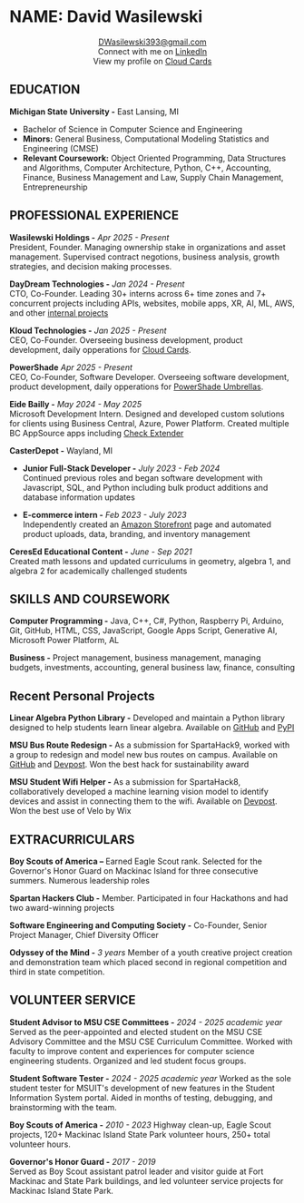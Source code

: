 # NAME: David Wasilewski

<p align="center">
<a href="mailto:dwasilewski393@gmail.com">DWasilewski393@gmail.com</a>
<br>Connect with me on <a href="https://www.linkedin.com/in/david-wasilewski/">LinkedIn</a>
<br>View my profile on <a href="https://www.cloud-cards.link/DWAS">Cloud Cards</a>
</p>

## EDUCATION

**Michigan State University -** East Lansing, MI 
- Bachelor of Science in Computer Science and Engineering
- **Minors:** General Business, Computational Modeling Statistics and Engineering (CMSE)
- **Relevant Coursework:** Object Oriented Programming, Data Structures and Algorithms, Computer Architecture, Python, C++, Accounting, Finance, Business Management and Law, Supply Chain Management, Entrepreneurship


## PROFESSIONAL EXPERIENCE

**Wasilewski Holdings -** *Apr 2025 - Present*  
President, Founder. Managing ownership stake in organizations and asset management. Supervised contract negotions, business analysis, growth strategies, and decision making processes.

**DayDream Technologies -** *Jan 2024 - Present*  
CTO, Co-Founder. Leading 30+ interns across 6+ time zones and 7+ concurrent projects including APIs, websites, mobile apps, XR, AI, ML, AWS, and other [internal projects](https://daydreamtechnologies.net/projects.html)

**Kloud Technologies -** *Jan 2025 - Present*  
CEO, Co-Founder. Overseeing business development, product development, daily opperations for [Cloud Cards](https://www.cloud-cards.link/).

**PowerShade** *Apr 2025 - Present*  
CEO, Co-Founder, Software Developer. Overseeing software development, product development, daily opperations for [PowerShade Umbrellas](https://dwasilewski3.github.io/PowerShade-Website/).

**Eide Bailly -** *May 2024 - May 2025*  
Microsoft Development Intern. Designed and developed custom solutions for clients using Business Central, Azure, Power Platform. Created multiple BC AppSource apps including [Check Extender](https://appsource.microsoft.com/en-us/product/dynamics-365-business-central/PUBID.eidebaillyllp%7CAID.multi_line_check_extender%7CPAPPID.c5ab6843-0158-4105-a9de-263cdca4e1ac?tab=Overview)

**CasterDepot -** Wayland, MI
 - **Junior Full-Stack Developer -** *July 2023 - Feb 2024*  
Continued previous roles and began software development with Javascript, SQL, and Python including bulk product additions and database information updates

 - **E-commerce intern -** *Feb 2023 - July 2023*  
Independently created an [Amazon Storefront](https://www.amazon.com/stores/CasterDepot/page/0C3FB9D6-1BE6-4344-AC64-81589AB25BDC?ref_=ast_bln) page and automated product uploads, data, branding, and inventory management

**CeresEd Educational Content -** *June - Sep 2021*  
Created math lessons and updated curriculums in geometry, algebra 1, and algebra 2 for academically challenged students

## SKILLS AND COURSEWORK

**Computer Programming -** Java, C++, C#, Python, Raspberry Pi, Arduino, Git, GitHub, HTML, CSS, JavaScript, Google Apps Script, Generative AI, Microsoft Power Platform, AL

**Business -** Project management, business management, managing budgets, investments, accounting, general business law, finance, consulting


## Recent Personal Projects

**Linear Algebra Python Library -** Developed and maintain a Python library designed to help students learn linear algebra. Available on [GitHub](https://github.com/DWasilewski3/LinAlgLib) and [PyPI](https://pypi.org/project/LinAlgLib/)

**MSU Bus Route Redesign -** As a submission for SpartaHack9, worked with a group to redesign and model new bus routes on campus. Available on [GitHub](https://github.com/DWasilewski3/Spartahack9-BusProject) and [Devpost](https://devpost.com/software/bus-route-project). Won the best hack for sustainability award

**MSU Student Wifi Helper -** As a submission for SpartaHack8, collaboratively developed a machine learning vision model to identify devices and assist in connecting them to the wifi. Available on [Devpost](https://devpost.com/software/image-recognition-tool-for-msu-internet-connection). Won the best use of Velo by Wix


## EXTRACURRICULARS

**Boy Scouts of America –** Earned Eagle Scout rank. Selected for the Governor's Honor Guard on Mackinac Island for three consecutive summers. Numerous leadership roles

**Spartan Hackers Club -** Member. Participated in four Hackathons and had two award-winning projects

**Software Engineering and Computing Society -** Co-Founder, Senior Project Manager, Chief Diversity Officer

**Odyssey of the Mind -** *3 years* Member of a youth creative project creation and demonstration team which placed second in regional competition and third in state competition.


## VOLUNTEER SERVICE

**Student Advisor to MSU CSE Committees -** *2024 - 2025 academic year*  
Served as the peer-appointed and elected student on the MSU CSE Advisory Committee and the MSU CSE Curriculum Committee. Worked with faculty to improve content and experiences for computer science engineering students. Organized and led student focus groups.

**Student Software Tester -** *2024 - 2025 academic year*
Worked as the sole student tester for MSUIT's development of new features in the Student Information System portal. Aided in months of testing, debugging, and brainstorming with the team.

**Boy Scouts of America -** *2010 - 2023*
Highway clean-up, Eagle Scout projects, 120+ Mackinac Island State Park volunteer hours, 250+ total volunteer hours.

**Governor's Honor Guard -** *2017 - 2019*  
Served as Boy Scout assistant patrol leader and visitor guide at Fort Mackinac and State Park buildings, and led volunteer service projects for Mackinac Island State Park. 